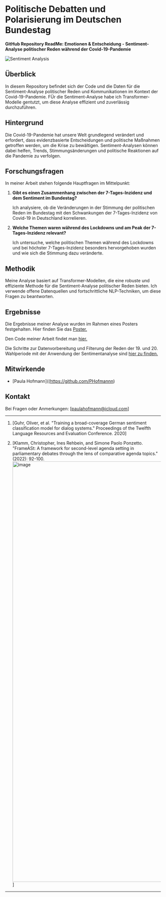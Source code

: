 # Politische Debatten und Polarisierung im Deutschen Bundestag 

**GitHub Repository ReadMe: Emotionen & Entscheidung - Sentiment-Analyse politischer Reden während der Covid-19-Pandemie**

![Sentiment Analysis](https://github.com/dein-benutzername/dein-repository/blob/main/images/sentiment_analysis.png)

## Überblick

In diesem Repository befindet sich der Code und die Daten für die Sentiment-Analyse politischer Reden und Kommunikationen im Kontext der Covid-19-Pandemie. FÜr die Sentiment-Analyse habe ich Transformer-Modelle gentutzt, um diese Analyse effizient und zuverlässig durchzuführen.

## Hintergrund

Die Covid-19-Pandemie hat unsere Welt grundlegend verändert und erfordert, dass evidenzbasierte Entscheidungen und politische Maßnahmen getroffen werden, um die Krise zu bewältigen. Sentiment-Analysen können dabei
helfen, Trends, Stimmungsänderungen und politische Reaktionen auf die Pandemie zu verfolgen.

## Forschungsfragen

In meiner Arbeit stehen folgende Hauptfragen im Mittelpunkt:

1. **Gibt es einen Zusammenhang zwischen der 7-Tages-Inzidenz und dem Sentiment im Bundestag?**
   
   Ich analysiere, ob die Veränderungen in der Stimmung der politischen Reden im Bundestag mit den Schwankungen der 7-Tages-Inzidenz von Covid-19 in Deutschland korrelieren.

2. **Welche Themen waren während des Lockdowns und am Peak der 7-Tages-Inzidenz relevant?**

   Ich untersuche, welche politischen Themen während des Lockdowns und bei höchster 7-Tages-Inzidenz besonders hervorgehoben wurden und wie sich die Stimmung dazu veränderte.

## Methodik

Meine Analyse basiert auf Transformer-Modellen, die eine robuste und effiziente Methode für die Sentiment-Analyse politischer Reden bieten. Ich verwende offene Datenquellen und fortschrittliche NLP-Techniken, um diese Fragen zu beantworten.

## Ergebnisse

Die Ergebnisse meiner Analyse wurden im Rahmen eines Posters festgehalten. Hier finden Sie das [Poster.](https://github.com/PHofmannn/Politische-Debatten/blob/main/Emotionen%26Entscheidung_Poster.pdf)

Den Code meiner Arbeit findet man [hier.](https://github.com/PHofmannn/Politische-Debatten/blob/main/SentimentAnalyse.ipynb](https://github.com/PHofmannn/Politische-Debatten/blob/main/SentimentAnalyse.ipynb))


Die Schritte zur Datenvorbereitung und Filterung der Reden der 19. und 20. Wahlperiode mit der Anwendung der Sentimentanalyse sind [hier zu finden.](https://github.com/PHofmannn/Politische-Debatten/blob/main/Data_Preprocessing.ipynb)

## Mitwirkende

- [Paula Hofmann]((https://github.com/PHofmannn)

## Kontakt

Bei Fragen oder Anmerkungen: [paulahofmann@icloud.com] 

---

1. [Guhr, Oliver, et al. "Training a broad-coverage German sentiment classification model for dialog systems." Proceedings of the Twelfth Language Resources and Evaluation Conference. 2020]

2. [Klamm, Christopher, Ines Rehbein, and Simone Paolo Ponzetto. "FrameASt: A framework for second-level agenda setting in parliamentary debates through the lens of comparative agenda topics." (2022): 92-100.
<img width="1359" alt="image" src="https://github.com/PHofmannn/Politische-Debatten/assets/132584414/a10ac027-6c6b-42e1-b197-62cd2c025ec0">]
---
